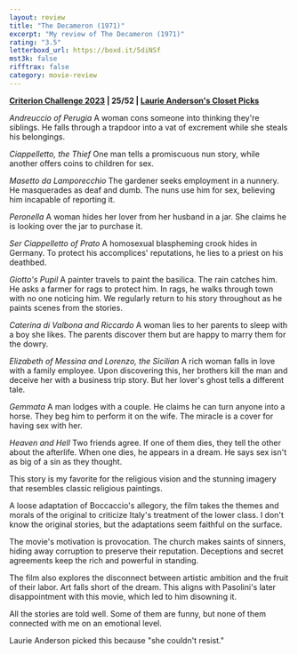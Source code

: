 ```yaml
---
layout: review
title: "The Decameron (1971)"
excerpt: "My review of The Decameron (1971)"
rating: "3.5"
letterboxd_url: https://boxd.it/5diNSf
mst3k: false
rifftrax: false
category: movie-review
---
```


<b><a href="https://boxd.it/pXW6q/detail" rel="nofollow">Criterion Challenge 2023</a> | 25/52 | <a href="https://boxd.it/iYvcK" rel="nofollow">Laurie Anderson's Closet Picks</a></b>

<i>Andreuccio of Perugia</i>
A woman cons someone into thinking they're siblings. He falls through a trapdoor into a vat of excrement while she steals his belongings.

<i>Ciappelletto, the Thief</i>
One man tells a promiscuous nun story, while another offers coins to children for sex.

<i>Masetto da Lamporecchio</i>
The gardener seeks employment in a nunnery. He masquerades as deaf and dumb. The nuns use him for sex, believing him incapable of reporting it.

<i>Peronella</i>
A woman hides her lover from her husband in a jar. She claims he is looking over the jar to purchase it.

<i>Ser Ciappelletto of Prato</i>
A homosexual blaspheming crook hides in Germany. To protect his accomplices' reputations, he lies to a priest on his deathbed.

<i>Giotto's Pupil</i>
A painter travels to paint the basilica. The rain catches him. He asks a farmer for rags to protect him. In rags, he walks through town with no one noticing him. We regularly return to his story throughout as he paints scenes from the stories.

<i>Caterina di Valbona and Riccardo</i>
A woman lies to her parents to sleep with a boy she likes. The parents discover them but are happy to marry them for the dowry.

<i>Elizabeth of Messina and Lorenzo, the Sicilian</i>
A rich woman falls in love with a family employee. Upon discovering this, her brothers kill the man and deceive her with a business trip story. But her lover's ghost tells a different tale.

<i>Gemmata</i>
A man lodges with a couple. He claims he can turn anyone into a horse. They beg him to perform it on the wife. The miracle is a cover for having sex with her.

<i>Heaven and Hell</i>
Two friends agree. If one of them dies, they tell the other about the afterlife. When one dies, he appears in a dream. He says sex isn't as big of a sin as they thought.

This story is my favorite for the religious vision and the stunning imagery that resembles classic religious paintings.

A loose adaptation of Boccaccio's allegory, the film takes the themes and morals of the original to criticize Italy's treatment of the lower class. I don't know the original stories, but the adaptations seem faithful on the surface.

The movie's motivation is provocation. The church makes saints of sinners, hiding away corruption to preserve their reputation. Deceptions and secret agreements keep the rich and powerful in standing.

The film also explores the disconnect between artistic ambition and the fruit of their labor. Art falls short of the dream. This aligns with Pasolini's later disappointment with this movie, which led to him disowning it.

All the stories are told well. Some of them are funny, but none of them connected with me on an emotional level.

Laurie Anderson picked this because "she couldn't resist."
